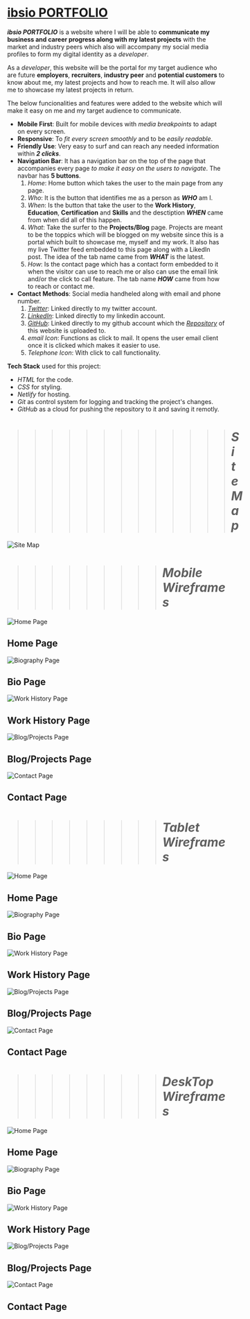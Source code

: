 # [ **ibsio PORTFOLIO** ](https://ibsio-demo-portfolio.netlify.app/index.html)
***ibsio PORTFOLIO*** is a website where I will be able to **communicate my business and career progress along with my latest projects** with the market and industry peers which also will accompany my social media profiles to form my digital identity as a *developer*.

As a *developer*, this website will be the portal for my target audience who are future **employers**, **recruiters**, **industry peer** and **potential customers** to know about me, my latest projects and how to reach me. It will also allow me to showcase my latest projects in return.

The below funcionalities and features were added to the website which will make it easy on me and my target audience to communicate.

- **Mobile First**: Built for mobile devices with *media breakpoints* to adapt on every screen.
- **Responsive**: To *fit every screen smoothly* and to be *easily readable*.
- **Friendly Use**: Very easy to surf and can reach any needed information within ***2 clicks***.
- **Navigation Bar**: It has a navigation bar on the top of the page that accompanies every page *to make it easy on the users to navigate*. The navbar has **5 buttons**.
    1. *Home*: Home button which takes the user to the main page from any page.
    2. *Who*: It is the button that identifies me as a person as ***WHO*** am I.
    3. *When*: Is the button that take the user to the **Work History**, **Education**, **Certification** and **Skills** and the desctiption ***WHEN*** came from when did all of this happen.
    4. *What*: Take the surfer to the **Projects/Blog** page. Projects are meant to be the toppics which will be blogged on my website since this is a portal which built to showcase me, myself and my work. It also has my live Twitter feed embedded to this page along with a LikedIn post. The idea of the tab name came from ***WHAT*** is the latest.
    5. *How*: Is the contact page which has a contact form embedded to it when the visitor can use to reach me or also can use the email link and/or the click to call feature. The tab name ***HOW*** came from how to reach or contact me.
- **Contact Methods**: Social media handheled along with email and phone number.
    1. *[Twitter](https://twitter.com/ibsio)*: Linked directly to my twitter account.
    2. *[LinkedIn](https://www.linkedin.com/in/ibsio/)*: Linked directly to my linkedin account.
    3. *[GitHub](https://github.com/ibsio)*: Linked directly to my github account which the *[Repository](https://github.com/ibsio/myportfolio)* of this website is uploaded to.
    4. *email Icon*: Functions as click to mail. It opens the user email client once it is clicked which makes it easier to use.
    5. *Telephone Icon*: With click to call functionality.

**Tech Stack** used for this project:
- *HTML* for the code.
- *CSS* for styling.
- *Netlify* for hosting.
- *Git* as control system for logging and tracking the project's changes.
- *GitHub* as a cloud for pushing the repository to it and saving it remotly.

>>>>>>>>>>>>># ***Site Map***
![Site Map](./docs/sitemap.png)

>>>>>>>>># ***Mobile Wireframes***
![Home Page](docs/mobile-wireframes/home-page.png)
## **Home Page**

![Biography Page](docs/mobile-wireframes/biography.png)
## **Bio Page**

![Work History Page](docs/mobile-wireframes/work-history.png)
## **Work History Page**

![Blog/Projects Page](docs/mobile-wireframes/blog-page.png)
## **Blog/Projects Page**

![Contact Page](docs/mobile-wireframes/contact-page.png)
## **Contact Page**

>>>>>>>>># ***Tablet Wireframes***
![Home Page](docs/tablet-wireframes/home-page.png)
## **Home Page**

![Biography Page](docs/tablet-wireframes/biography.png)
## **Bio Page**

![Work History Page](docs/tablet-wireframes/work-history.png)
## **Work History Page**

![Blog/Projects Page](docs/tablet-wireframes/blog-page.png)
## **Blog/Projects Page**

![Contact Page](docs/tablet-wireframes/contact-page.png)
## **Contact Page**

>>>>>>>>># ***DeskTop Wireframes***
![Home Page](docs/desktop-wireframes/home-page.png)
## **Home Page**

![Biography Page](docs/desktop-wireframes/biography.png)
## **Bio Page**

![Work History Page](docs/desktop-wireframes/work-history.png)
## **Work History Page**

![Blog/Projects Page](docs/desktop-wireframes/blog-page.png)
## **Blog/Projects Page**

![Contact Page](docs/desktop-wireframes/contact-page.png)
## **Contact Page**